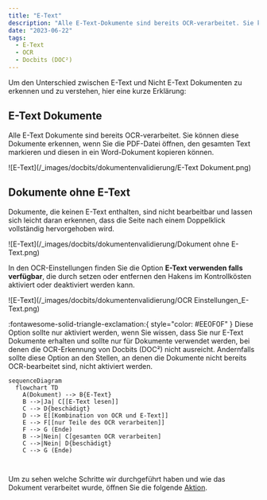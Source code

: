 ```yaml
---
title: "E-Text"
description: "Alle E-Text-Dokumente sind bereits OCR-verarbeitet. Sie können diese Dokumente erkennen, wenn Sie die PDF-Datei öffnen, den gesamten Text markieren und diesen in ein Word-Dokument kopieren können."
date: "2023-06-22"
tags:
  - E-Text
  - OCR
  - Docbits (DOC²)
---
```


Um den Unterschied zwischen E-Text und Nicht E-Text Dokumenten zu erkennen und zu verstehen, hier eine kurze Erklärung:

## **E-Text Dokumente**

Alle E-Text Dokumente sind bereits OCR-verarbeitet. Sie können diese Dokumente erkennen, wenn Sie die PDF-Datei öffnen, den gesamten Text markieren und diesen in ein Word-Dokument kopieren können.

![E-Text](/_images/docbits/dokumentenvalidierung/E-Text Dokument.png)

## **Dokumente ohne E-Text**

Dokumente, die keinen E-Text enthalten, sind nicht bearbeitbar und lassen sich leicht daran erkennen, dass die Seite nach einem Doppelklick vollständig hervorgehoben wird.

![E-Text](/_images/docbits/dokumentenvalidierung/Dokument ohne E-Text.png)

In den OCR-Einstellungen finden Sie die Option **E-Text verwenden falls verfügbar**, die durch setzen oder entfernen den Hakens im Kontrollkösten aktiviert oder deaktiviert werden kann.

![E-Text](/_images/docbits/dokumentenvalidierung/OCR Einstellungen_E-Text.png)


:fontawesome-solid-triangle-exclamation:{ style="color: #EE0F0F" }
Diese Option sollte nur aktiviert werden, wenn Sie wissen, dass Sie nur E-Text Dokumente erhalten und sollte nur für Dokumente verwendet werden, bei denen die OCR-Erkennung von Docbits (DOC²) nicht ausreicht. Andernfalls sollte diese Option an den Stellen, an denen die Dokumente nicht bereits OCR-bearbeitet sind, nicht aktiviert werden.

``` mermaid
sequenceDiagram
  flowchart TD
    A(Dokument) --> B{E-Text}
    B -->|Ja| C[[E-Text lesen]]
    C --> D{beschädigt}
    D --> E[[Kombination von OCR und E-Text]]
    E --> F[[nur Teile des OCR verarbeiten]]
    F --> G (Ende)
    B -->|Nein| C[gesamten OCR verarbeiten]
    C -->|Nein| D{beschädigt}
    C --> G (Ende)



```

Um zu sehen welche Schritte wir durchgeführt haben und wie das Dokument verarbeitet wurde, öffnen Sie die folgende [Aktion](/_images/docbits/dokumentenvalidierung/Aktionen_dokument-flow_ansehen.png).